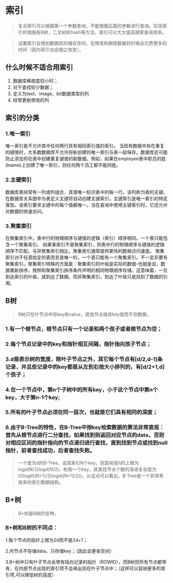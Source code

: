 # 索引
>复合索引可以根据第一个参数查询，不能根据后面的参数进行查询。实现索引的措施有B树，二叉树和hash等方法，索引可以大大提高搜索查询效率。

>设置索引会增加数据库的储存空间，在修改和删除数据的时候会花费更多的时间（因为索引也会随之改变）。
## 什么时候不适合用索引
1. 数据库稀疏度较小时；
2. 对于查找较少数据；
3. 定义为text、image、bit数据类型的列
4. 经常更新修改的列
## 索引的分类
### 1.唯一索引

唯一索引是不允许其中任何两行具有相同索引值的索引。
当现有数据中存在重复的键值时，大多数数据库不允许将新创建的唯一索引与表一起保存。数据库还可能防止添加将在表中创建重复键值的新数据。例如，如果在employee表中职员的姓(lname)上创建了唯一索引，则任何两个员工都不能同姓。

### 2.主键索引

数据库表经常有一列或列组合，其值唯一标识表中的每一行。该列称为表的主键。
在数据库关系图中为表定义主键将自动创建主键索引，主键索引是唯一索引的特定类型。该索引要求主键中的每个值都唯一。当在查询中使用主键索引时，它还允许对数据的快速访问。

### 3.聚集索引

在聚集索引中，表中行的物理顺序与键值的逻辑（索引）顺序相同。一个表只能包含一个聚集索引。
如果某索引不是聚集索引，则表中行的物理顺序与键值的逻辑顺序不匹配。与非聚集索引相比，聚集索引通常提供更快的数据访问速度。
聚集索引对于任意给定的表而言是唯一的，一个表只能有一个聚集索引。不一定非要有聚集索引。聚集索引特殊的方面是：聚集索引的叶级是实际的数据-也就是说，数据重新排序，按照和聚集索引排序条件声明的相同物理顺序存储。这意味着，一旦到达索引的叶级，就到达了数据。而非聚集索引，到达了叶级只是找到了数据的引用。
## B树
>B树只在叶节点中存key和value，其他节点值存key值而不存数据。

### 1.有一个根节点，根节点只有一个记录和两个孩子或者根节点为空；
### 2.每个节点记录中的key和指针相互间隔，指针指向孩子节点；
### 3.d是表示树的宽度，除叶子节点之外，其它每个节点有[d/2,d-1]条记录，并且些记录中的key都是从左到右按大小排列的，有[d/2+1,d]个孩子；
### 4.在一个节点中，第n个子树中的所有key，小于这个节点中第n个key，大于第n-1个key;
### 5.所有的叶子节点必须在同一层次，也就是它们具有相同的深度；
### 6.由于B-Tree的特性，在B-Tree中按key检索数据的算法非常直观：首先从根节点进行二分查找，如果找到则返回对应节点的data，否则对相应区间的指针指向的节点递归进行查找，直到找到节点或找到null指针，前者查找成功，后者查找失败。
>一个度为d的B-Tree，设其索引N个key，则其树高h的上限为logd(N/2)logd⁡(N/2)，检索一个key，其查找节点个数的渐进复杂度为O(logd((N+1)/2)logd⁡((N+1)/2))。从这点可以看出，B-Tree是一个非常有效率的索引数据结构。
## B+树
>B+树是B树的变种。

### B+树和B树的不同点：

1.每个节点的指针上限为2d而不是2d+1；

2.内节点不存储data，只存储key；（因此会更省空间）

3.B+树中只有叶子节点会带有指向记录的指针（ROWID），而B树则所有节点都带有，在内部节点出现的索引项不会再出现在叶子节点中；（这样可以容纳更多的索引项,可以降低树的高度）

